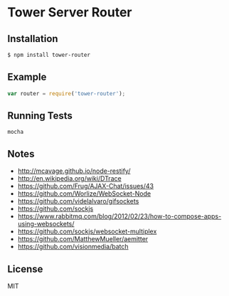 # Tower Server Router

## Installation

```bash
$ npm install tower-router
```

## Example

``` javascript
var router = require('tower-router');
```

## Running Tests

```
mocha
```

## Notes

- http://mcavage.github.io/node-restify/
- http://en.wikipedia.org/wiki/DTrace
- https://github.com/Frug/AJAX-Chat/issues/43
- https://github.com/Worlize/WebSocket-Node
- https://github.com/videlalvaro/gifsockets
- https://github.com/sockjs
- https://www.rabbitmq.com/blog/2012/02/23/how-to-compose-apps-using-websockets/
- https://github.com/sockjs/websocket-multiplex
- https://github.com/MatthewMueller/aemitter
- https://github.com/visionmedia/batch

## License

MIT